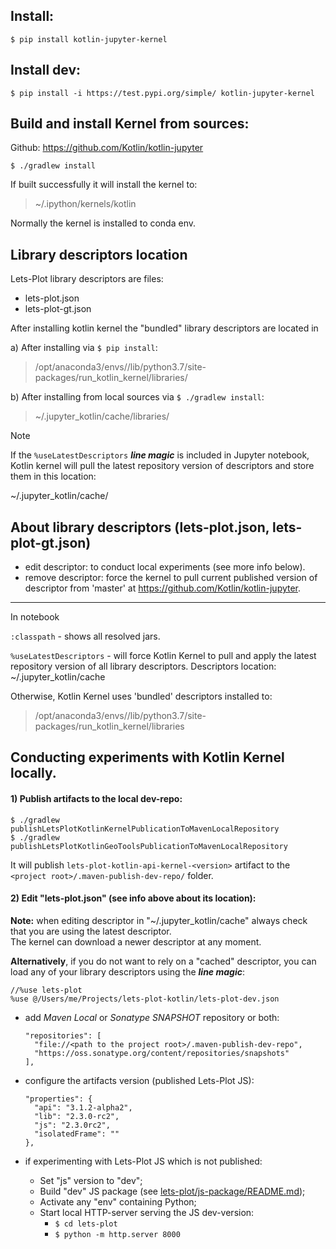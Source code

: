 ## Install:
`$ pip install kotlin-jupyter-kernel`

## Install dev:
`$ pip install -i https://test.pypi.org/simple/ kotlin-jupyter-kernel`

## Build and install Kernel from sources:
Github: https://github.com/Kotlin/kotlin-jupyter

`$ ./gradlew install`

If built successfully it will install the kernel to:   
> ~/.ipython/kernels/kotlin

Normally the kernel is installed to conda env.

## Library descriptors location
Lets-Plot library descriptors are files:
- lets-plot.json
- lets-plot-gt.json

After installing kotlin kernel the "bundled" library descriptors are located in

a) After installing via `$ pip install`:  
> /opt/anaconda3/envs/<env name>/lib/python3.7/site-packages/run_kotlin_kernel/libraries/

b) After installing from local sources via `$ ./gradlew install`:  
> ~/.jupyter_kotlin/cache/libraries/

> [!NOTE]  
> If the `%useLatestDescriptors` **_line magic_** is included in Jupyter notebook,
> Kotlin kernel will pull the latest repository version of descriptors and store them in this location:
>
> ~/.jupyter_kotlin/cache/
         

## About library descriptors (lets-plot.json, lets-plot-gt.json)

 - edit descriptor: to conduct local experiments (see more info below).
 - remove descriptor: force the kernel to pull current published version of descriptor from 'master' at https://github.com/Kotlin/kotlin-jupyter.


--------
In notebook

`:classpath` - shows all resolved jars.

`%useLatestDescriptors` - will force Kotlin Kernel to pull and apply the latest repository version of all library descriptors.
Descriptors location:
~/.jupyter_kotlin/cache

Otherwise, Kotlin Kernel uses 'bundled' descriptors installed to:
> /opt/anaconda3/envs/<env name>/lib/python3.7/site-packages/run_kotlin_kernel/libraries

## Conducting experiments with Kotlin Kernel locally.

#### 1) Publish artifacts to the local dev-repo:

`$ ./gradlew publishLetsPlotKotlinKernelPublicationToMavenLocalRepository`  
`$ ./gradlew publishLetsPlotKotlinGeoToolsPublicationToMavenLocalRepository`

It will publish `lets-plot-kotlin-api-kernel-<version>` artifact to the `<project root>/.maven-publish-dev-repo/` folder.

#### 2) Edit "lets-plot.json" (see info above about its location):

**Note:** when editing descriptor in "~/.jupyter_kotlin/cache" always check that you are using the latest descriptor.  
The kernel can download a newer descriptor at any moment.


**Alternatively**, if you do not want to rely on a "cached" descriptor, you can load any of your library descriptors using the **_line magic_**:
```
//%use lets-plot
%use @/Users/me/Projects/lets-plot-kotlin/lets-plot-dev.json
```

- add _Maven Local_ or _Sonatype SNAPSHOT_ repository or both:
  ```
  "repositories": [
    "file://<path to the project root>/.maven-publish-dev-repo",
    "https://oss.sonatype.org/content/repositories/snapshots"
  ],
  ```

- configure the artifacts version (published Lets-Plot JS):
  ```
  "properties": {
    "api": "3.1.2-alpha2",
    "lib": "2.3.0-rc2",
    "js": "2.3.0rc2",
    "isolatedFrame": ""
  },
  ```
- if experimenting with Lets-Plot JS which is not published:
  - Set "js" version to "dev";
  - Build "dev" JS package (see [lets-plot/js-package/README.md](https://github.com/JetBrains/lets-plot/blob/master/js-package/README.md));
  - Activate any "env" containing Python;
  - Start local HTTP-server serving the JS dev-version:
    - `$ cd lets-plot` 
    - `$ python -m http.server 8000`

